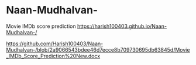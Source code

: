 # Naan-Mudhalvan-
Movie IMDb score prediction 
https://harish100403.github.io/Naan-Mudhalvan-/

https://github.com/Harish100403/Naan-Mudhalvan-/blob/2a9066543bdee46d7ecce8b709730695db63845d/Movie_IMDb_Score_Prediction%20New.docx

